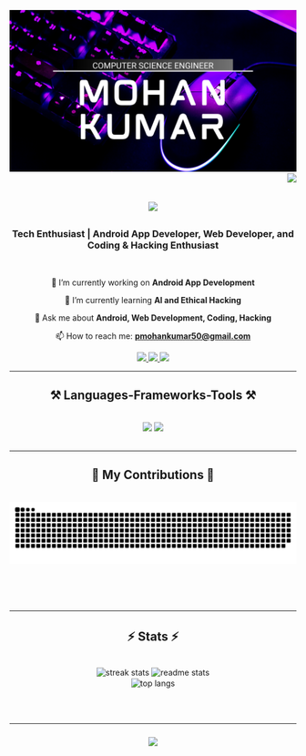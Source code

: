 ![logo](https://github.com/MOHAN1665/MOHAN1665/blob/main/MK_Banner.png)
<img align="right" src="https://visitor-badge.laobi.icu/badge?page_id=mohan1665.mohan1665" />

<h1 align="center">
    <img src="https://readme-typing-svg.herokuapp.com/?font=Righteous&size=35&center=true&vCenter=true&width=500&height=70&duration=4000&lines=Hi+👋,+I'm+Mohan+Kumar!;">
</h1>

<h3 align="center">Tech Enthusiast | Android App Developer, Web Developer, and Coding & Hacking Enthusiast</h3>

<br/>

<div align="center">
 
 🔭 I’m currently working on **Android App Development**

 🌱 I’m currently learning **AI and Ethical Hacking**

 💬 Ask me about **Android, Web Development, Coding, Hacking**

 📫 How to reach me: **pmohankumar50@gmail.com**

 </div>
 
<div align="center"> 
   <a href="mailto:pmohankumar50@gmail.com">
    <img src="https://img.shields.io/badge/Gmail-333333?style=for-the-badge&logo=gmail&logoColor=red" />
  </a>
  <a href="https://linkedin.com/in/p-mohan-kumar-9b7495248" target="_blank" rel="noopener noreferrer">
    <img src="https://img.shields.io/badge/LinkedIn-0077B5?style=for-the-badge&logo=linkedin&logoColor=white" target="_blank" />
  </a>
  <a href="https://www.youtube.com/channel/UCnc0Kv0byDbzh13JiDFeAXg" target="_blank" rel="noopener noreferrer">
    <img src="https://img.shields.io/badge/YouTube-FF0000?style=for-the-badge&logo=youtube&logoColor=white" target="_blank" />
  </a>
</div>

<hr/>

<h2 align="center">⚒️ Languages-Frameworks-Tools ⚒️</h2>
<br/>
<div align="center">
    <img src="https://skillicons.dev/icons?i=java,html,css,javascript,kotlin,python,vscode,github," />
    <img src="https://skillicons.dev/icons?i=androidstudio,arduino,c,cpp,django,firebase,flask,idea,js,linux,nodejs" /> <br>
    
</div>

<br/>
<hr/>

<div align="center">
  <h2>🐍 My Contributions 🐍</h2>
  <br>
  <img alt="snake eating my contributions" src="https://raw.githubusercontent.com/mohan1665/mohan1665/output/github-contribution-grid-snake.svg" />
  
  <br/><br/><br/>
</div>

<hr/>

<h2 align="center">⚡ Stats ⚡</h2>
<br>
<div align=center>
  <img width=390 src="https://streak-stats.demolab.com?user=mohan1665&theme=react&border_radius=5.3&date_format=j%20M%5B%20Y%5D&card_width=500" alt="streak stats"/>
  <img width=390 src="https://github-readme-stats.vercel.app/api?username=mohan1665&count_private=true&show_icons=true&theme=react&rank_icon=github&border_radius=10" alt="readme stats" />
  <br/>
  <img width=325 align="center" src="https://github-readme-stats.vercel.app/api/top-langs/?username=mohan1665&hide=HTML&langs_count=8&layout=compact&theme=react&border_radius=10&size_weight=0.5&count_weight=0.5" alt="top langs" />
</div>

<br/><br/>
<hr/>

<h3 align="center">
    <img src="https://readme-typing-svg.herokuapp.com/?font=Righteous&size=25&center=true&vCenter=true&width=500&height=70&duration=4000&lines=Thanks+for+visiting!+✌️;+Feel+free+to+connect+with+me+on+LinkedIn!">
</h3>

<br/>
